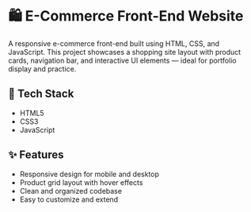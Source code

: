 # 🛍️ E-Commerce Front-End Website

A responsive e-commerce front-end built using HTML, CSS, and JavaScript. This project showcases a shopping site layout with product cards, navigation bar, and interactive UI elements — ideal for portfolio display and practice.

## 🔧 Tech Stack
- HTML5
- CSS3
- JavaScript


## ✨ Features
- Responsive design for mobile and desktop
- Product grid layout with hover effects
- Clean and organized codebase
- Easy to customize and extend

